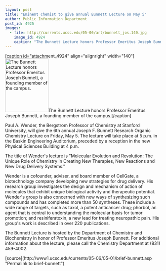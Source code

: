 ```yaml
---
layout: post
title: "Eminent chemist to give annual Bunnett Lecture on May 5"
author: Public Information Department
post_id: 4925
images:
  - file: http://currents.ucsc.edu/05-06/art/bunnett_jos.140.jpg
    image_id: 4924
    caption: "The Bunnett Lecture honors Professor Emeritus Joseph Bunnett, a founding member of the campus."
---
```


[caption id="attachment_4924" align="alignright" width="140"]<a href="http://localhost/mysite/wp-content/uploads/2006/05/bunnett_jos.140.jpg"><img class="size-full wp-image-4924" src="http://localhost/mysite/wp-content/uploads/2006/05/bunnett_jos.140.jpg" alt="The Bunnett Lecture honors Professor Emeritus Joseph Bunnett, a founding member of the campus." width="140" height="173" /></a>The Bunnett Lecture honors Professor Emeritus Joseph Bunnett, a founding member of the campus.[/caption]
<a name="content" id="content"></a>
<p>
  Paul A. Wender, the Bergstrom Professor of Chemistry at Stanford University, will give the 6th annual Joseph F. Bunnett Research Organic Chemistry Lecture on Friday, May 5. The lecture will take place at 5 p.m. in the Baskin Engineering Auditorium, preceded by a reception in the new Physical Sciences Building at 4 p.m.
</p>
<p>
  The title of Wender's lecture is "Molecular Evolution and Revolution: The Unique Role of Chemistry in Creating New Therapies, New Reactions and New Drug Delivery Systems."
</p>
<p>
  Wender is a cofounder, adviser, and board member of CellGate, a biotechnology company developing new strategies for drug delivery. His research group investigates the design and mechanism of action of molecules that exhibit unique biological activity and therapeutic potential. Wender's group is also concerned with new ways of synthesizing such compounds and has completed more than 50 syntheses. These include a wide range of targets, such as taxol, a potent anticancer drug; phorbol, an agent that is central to understanding the molecular basis for tumor promotion; and resiniferatoxin, a new lead for treating neuropathic pain. His group's work is described in over 220 publications.
</p>
<p>
  The Bunnett Lecture is hosted by the Department of Chemistry and Biochemistry in honor of Professor Emeritus Joseph Bunnett. For additional information about the lecture, please call the Chemistry Department at (831) 459-4002.
</p>
[source](http://www1.ucsc.edu/currents/05-06/05-01/brief-bunnett.asp "Permalink to brief-bunnett")
